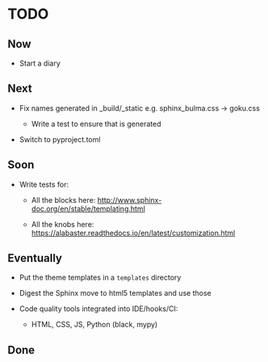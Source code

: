 # TODO

## Now

- Start a diary

## Next

- Fix names generated in _build/_static e.g. sphinx_bulma.css -> goku.css

    - Write a test to ensure that is generated
    
- Switch to pyproject.toml

## Soon

- Write tests for:

  - All the blocks here: http://www.sphinx-doc.org/en/stable/templating.html
  
  - All the knobs here: https://alabaster.readthedocs.io/en/latest/customization.html

## Eventually

- Put the theme templates in a `templates` directory

- Digest the Sphinx move to html5 templates and use those

- Code quality tools integrated into IDE/hooks/CI:

    - HTML, CSS, JS, Python (black, mypy)

## Done